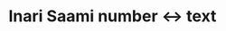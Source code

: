 

# Inari Saami number <-> text






































































































